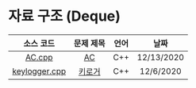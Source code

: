 # 자료 구조 (Deque)
|소스 코드|문제 제목|언어|날짜|
|:---:|:---:|:---:|:---:|
|[AC.cpp](./AC.cpp)|[AC](http://boj.kr/5430)|C++|12/13/2020|
|[keylogger.cpp](./keylogger.cpp)|[키로거](http://boj.kr/5397)|C++|12/6/2020|